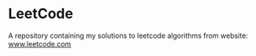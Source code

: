 # LeetCode
A repository containing my solutions to leetcode algorithms from website: www.leetcode.com

